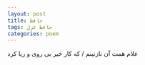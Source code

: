 ```yaml
---
layout: post
title: حافظ
tags: حافظ غزل
categories: poem
---
```


غلام همت آن نازنینم / که کار خیر بی روی و ریا کرد